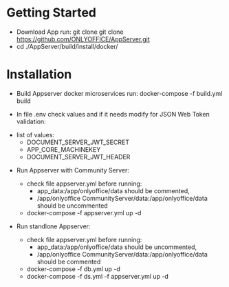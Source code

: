 # Getting Started

* Download App run:	git clone git clone https://github.com/ONLYOFFICE/AppServer.git
* cd ./AppServer/build/install/docker/

# Installation

* Build Appserver docker microservices run: docker-compose -f build.yml build

*  In file .env check values and if it needs modify for JSON Web Token validation:
  - list of values:
    - DOCUMENT_SERVER_JWT_SECRET
    - APP_CORE_MACHINEKEY
    - DOCUMENT_SERVER_JWT_HEADER

* Run Appserver with Community Server:  
  - check file appserver.yml before running: 
    - app_data:/app/onlyoffice/data should be commented,
    - /app/onlyoffice CommunityServer/data:/app/onlyoffice/data should be uncommented
  - docker-compose -f appserver.yml up -d

* Run standlone Appserver: 
  - check file appserver.yml before running: 
    - app_data:/app/onlyoffice/data should be uncommented,
    - /app/onlyoffice CommunityServer/data:/app/onlyoffice/data should be commented
  - docker-compose -f db.yml up -d
  - docker-compose -f ds.yml -f appserver.yml up -d
